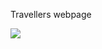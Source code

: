 Travellers webpage

![](https://user-images.githubusercontent.com/46047497/100189519-818c6f00-2efd-11eb-8966-2c434490e7ce.png)
